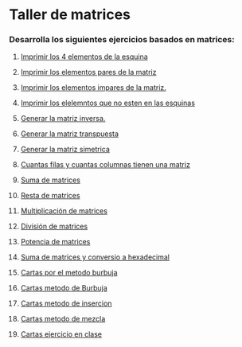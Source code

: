 # Taller de matrices

### Desarrolla los siguientes ejercicios basados en matrices:

1. [Imprimir los 4 elementos de la esquina](
https://github.com/Carlosjosu/Taller-de-matrices/blob/main/Taller%20de%20matrices/valores%20de%20las%20esquinas.c)

2. [Imprimir los elementos pares de la matriz](
https://github.com/Carlosjosu/Taller-de-matrices/blob/main/Taller%20de%20matrices/escribir%20pares.c)

3. [Imprimir los elementos impares de la matriz.](
https://github.com/Carlosjosu/Taller-de-matrices/blob/main/Taller%20de%20matrices/escribir%20impares.c)

4. [Imprimir los elelemntos que no esten en las esquinas](
https://github.com/Carlosjosu/Taller-de-matrices/blob/main/Taller%20de%20matrices/numeros%20que%20no%20estan%20en%20las%20esquinas.c)

5. [Generar la matriz inversa.](
https://github.com/Carlosjosu/Taller-de-matrices/blob/main/Taller%20de%20matrices/inversa%20d%20una%20matriz.c)

6. [Generar la matriz transpuesta](
https://github.com/Carlosjosu/Taller-de-matrices/blob/main/Taller%20de%20matrices/Matriz%20traspuesta.c)

7. [Generar la matriz simetrica](
https://github.com/Carlosjosu/Taller-de-matrices/blob/main/Taller%20de%20matrices/Matriz%20simetrica.c)

8. [Cuantas filas y cuantas columnas tienen una matriz](
https://github.com/Carlosjosu/Taller-de-matrices/blob/main/Taller%20de%20matrices/Matriz%20numero%20de%20filas%20y%20columnas.c)

9. [Suma de matrices](
https://github.com/Carlosjosu/Taller-de-matrices/blob/main/Taller%20de%20matrices/suma%20de%20matrices.c)

10. [Resta de matrices](
https://github.com/Carlosjosu/Taller-de-matrices/blob/main/Taller%20de%20matrices/resta%20de%20matrices.c)

11. [Multiplicación de matrices](
https://github.com/Carlosjosu/Taller-de-matrices/blob/main/Taller%20de%20matrices/multiplicacion%20de%20matrices.c)

12. [División de matrices](
    https://github.com/Carlosjosu/Taller-de-matrices/blob/main/Taller%20de%20matrices/Division%20de%20matrices.c)

14. [Potencia de matrices](https://github.com/Carlosjosu/Taller-de-matrices/blob/main/Taller%20de%20matrices/potencia%20de%20una%20matriz.c)

16.  [Suma de matrices y conversio a hexadecimal](
    https://github.com/Carlosjosu/Taller-de-matrices/blob/main/Taller%20de%20matrices/sumas%20de%20matrices%20%20y%20convertir%20en%20exadecimal%20la%20respuesta.c)

15. [Cartas por el metodo burbuja](https://github.com/Carlosjosu/Taller-de-matrices/blob/main/Taller%20de%20matrices/Cartas.c)

16. [Cartas metodo de Burbuja]()

17. [Cartas metodo de insercion]()

18. [Cartas metodo de mezcla]()

19. [Cartas ejercicio en clase]()


